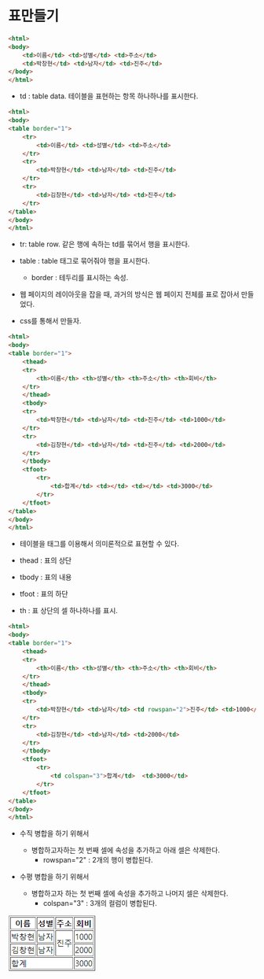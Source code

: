 # 표만들기

```html
<html>
<body>
	<td>이름</td> <td>성별</td> <td>주소</td>
	<td>박창현</td> <td>남자</td> <td>진주</td>
</body>
</html>
```

- td : table data. 테이블을 표현하는 항목 하나하나를 표시한다.



```html
<html>
<body>
<table border="1">
    <tr>
        <td>이름</td> <td>성별</td> <td>주소</td>
    </tr>
    <tr>
        <td>박창현</td> <td>남자</td> <td>진주</td>
    </tr>
    <tr>
        <td>김창현</td> <td>남자</td> <td>진주</td>
    </tr>
</table>
</body>
</html>
```

- tr: table row. 같은 행에 속하는 td를 묶어서 행을 표시한다.

- table : table 태그로 묶어줘야 행을 표시한다.
  - border : 테두리를 표시하는 속성.

- 웹 페이지의 레이아웃을 잡을 때, 과거의 방식은 웹 페이지 전체를 표로 잡아서 만들었다.

- css를 통해서 만들자. 



```html
<html>
<body>
<table border="1">
    <thead>
    <tr>
        <th>이름</th> <th>성별</th> <th>주소</th> <th>회비</th>
    </tr>
    </thead>
    <tbody>
    <tr>
        <td>박창현</td> <td>남자</td> <td>진주</td> <td>1000</td>
    </tr>
    <tr>
        <td>김창현</td> <td>남자</td> <td>진주</td> <td>2000</td>
    </tr>
    </tbody>
    <tfoot>
        <tr>
            <td>합계</td> <td></td> <td></td> <td>3000</td>
        </tr>
    </tfoot>
</table>
</body>
</html>
```

- 테이블을 태그를 이용해서 의미론적으로 표현할 수 있다. 

- thead : 표의 상단
- tbody : 표의 내용
- tfoot : 표의 하단

- th : 표 상단의 셀 하나하나를 표시.



```html
<html>
<body>
<table border="1">
    <thead>
    <tr>
        <th>이름</th> <th>성별</th> <th>주소</th> <th>회비</th>
    </tr>
    </thead>
    <tbody>
    <tr>
        <td>박창현</td> <td>남자</td> <td rowspan="2">진주</td> <td>1000</td>
    </tr>
    <tr>
        <td>김창현</td> <td>남자</td> <td>2000</td>
    </tr>
    </tbody>
    <tfoot>
        <tr>
            <td colspan="3">합계</td>  <td>3000</td>
        </tr>
    </tfoot>
</table>
</body>
</html>
```

- 수직 병합을 하기 위해서
  - 병합하고자하는 첫 번째 셀에 속성을 추가하고 아래 셀은 삭제한다. 
    - rowspan="2" : 2개의 행이 병합된다.

- 수평 병합을 하기 위해서
  - 병합하고자 하는 첫 번째 셀에 속성을 추가하고 나머지 셀은 삭제한다.
    - colspan="3" : 3개의 컬럼이 병합된다.

![08_table](code/08_table.PNG)
